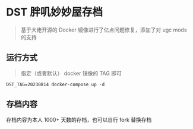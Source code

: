 # DST 胖叽妙妙屋存档

> 基于大佬开源的 Docker 镜像进行了亿点问题修复，添加了对 ugc mods 的支持


## 运行方式

> 指定（或者默认） docker 镜像的 TAG 即可

```shell
DST_TAG=20230814 docker-compose up -d
```

## 存档内容

存档内容为本人 1000+ 天数的存档，也可以自行 fork 替换存档